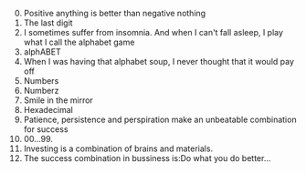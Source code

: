 0. Positive anything is better than negative nothing 
1. The last digit
2. I sometimes suffer from insomnia. And when I can't fall asleep, I play what I call the alphabet game
3. alphABET
4. When I was having that alphabet soup, I never thought that it would pay off 
5. Numbers
6. Numberz 
7. Smile in the mirror
8. Hexadecimal
9. Patience, persistence and perspiration make an unbeatable combination for success 
10. 00...99.
11. Investing is a combination of brains and materials.
12. The success combination in bussiness is:Do what you do better...


